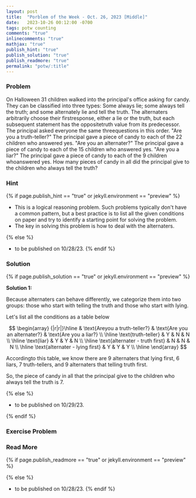 ```yaml
---
layout: post
title:  "Porblem of the Week - Oct. 26, 2023 [Middle]"
date:   2023-10-26 00:12:00 -0700
tags: potw counting
comments: "true"
inlinecomments: "true"
mathjax: "true"
publish_hint: "true"
publish_solution: "true"
publish_readmore: "true"
permalink: "potw/:title"
---
```

### Problem

On Halloween $31$ children walked into the principal's office asking for candy. They can be classified into three types: Some always lie; some always tell the truth; and some alternately lie and tell the truth. The alternaters arbitrarily choose their firstresponse, either a lie or the truth, but each subsequent statement has the oppositetruth value from its predecessor. The principal asked everyone the same threequestions in this order. "Are you a truth-teller?" The principal gave a piece of candy to each of the $22$ children who answered yes. "Are you an alternater?" The principal gave a piece of candy to each of the $15$ children who answered yes. "Are you a liar?" The principal gave a piece of candy to each of the $9$ children whoanswered yes. How many pieces of candy in all did the principal give to the children who always tell the truth?

<!--more-->

### Hint
{% if page.publish_hint == "true" or jekyll.environment == "preview" %}

- This is a logical reasoning problem. Such problems typically don't have a common pattern, but a best practice is to list all the given conditions on paper and try to identify a starting point for solving the problem.
- The key in solving this problem is how to deal with the alternaters.

{% else %}
- to be published on 10/28/23.
{% endif %}

### Solution
{% if page.publish_solution == "true" or jekyll.environment == "preview" %}

**Solution 1:**

Because alternaters can behave differently, we categorize them into two groups: those who start with telling the truth and those who start with lying.

Let's list all the conditions as a table below

$$
\begin{array}
{|r|r|}\hline  & \text{Areyou a truth-teller?} & \text{Are you an alternater?} & \text{Are you a liar?} \\
\hline \text{truth-teller} & Y & N & N \\
\hline \text{liar} & Y & Y & N \\
\hline \text{alternater - truth first} & N & N & N \\
\hline \text{alternater - lying first} & Y & Y & Y \\
\hline  \end{array}
$$

Accordingto this table, we know there are $9$ alternaters that lying first, $6$ liars, $7$ truth-tellers, and $9$ alternaters that telling truth first.

So, the piece of candy in all that the principal give to the children who always tell the truth is $7$.

{% else %}
- to be published on 10/29/23.

{% endif %}

### Exercise Problem

### Read More
{% if page.publish_readmore == "true" or jekyll.environment == "preview" %}

{% else %}
- to be published on 10/28/23.
{% endif %}

